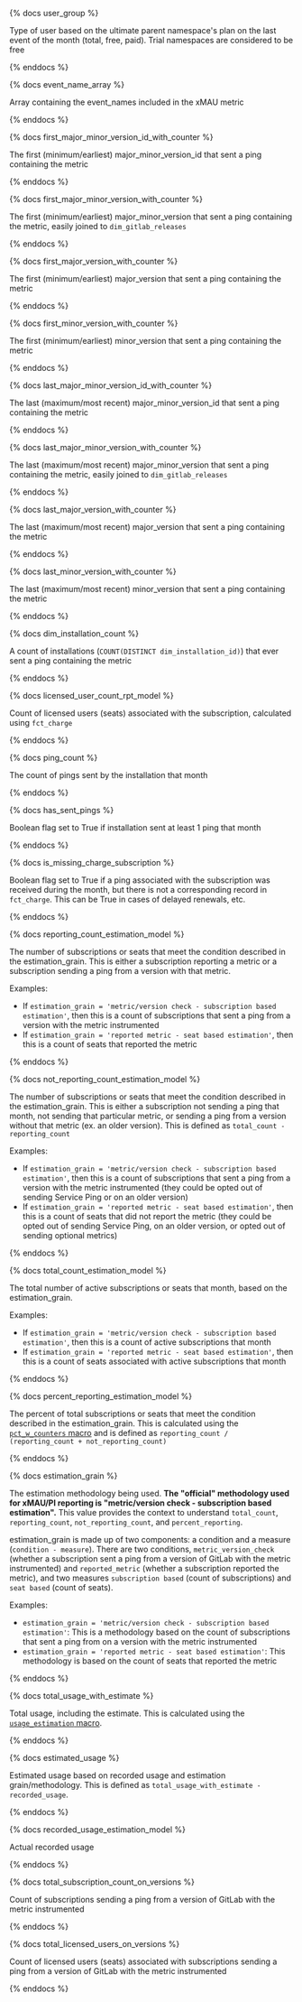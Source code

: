{% docs user_group %}

Type of user based on the ultimate parent namespace's plan on the last event of the month (total, free, paid). Trial namespaces are considered to be free

{% enddocs %}

{% docs event_name_array %}

Array containing the event_names included in the xMAU metric

{% enddocs %}

{% docs first_major_minor_version_id_with_counter %}

The first (minimum/earliest) major_minor_version_id that sent a ping containing the metric

{% enddocs %}

{% docs first_major_minor_version_with_counter %}

The first (minimum/earliest) major_minor_version that sent a ping containing the metric, easily joined to `dim_gitlab_releases`

{% enddocs %}

{% docs first_major_version_with_counter %}

The first (minimum/earliest) major_version that sent a ping containing the metric

{% enddocs %}

{% docs first_minor_version_with_counter %}

The first (minimum/earliest) minor_version that sent a ping containing the metric

{% enddocs %}

{% docs last_major_minor_version_id_with_counter %}

The last (maximum/most recent) major_minor_version_id that sent a ping containing the metric

{% enddocs %}

{% docs last_major_minor_version_with_counter %}

The last (maximum/most recent) major_minor_version that sent a ping containing the metric, easily joined to `dim_gitlab_releases`

{% enddocs %}

{% docs last_major_version_with_counter %}

The last (maximum/most recent) major_version that sent a ping containing the metric

{% enddocs %}

{% docs last_minor_version_with_counter %}

The last (maximum/most recent) minor_version that sent a ping containing the metric

{% enddocs %}

{% docs dim_installation_count %}

A count of installations (`COUNT(DISTINCT dim_installation_id)`) that ever sent a ping containing the metric

{% enddocs %}

{% docs licensed_user_count_rpt_model %}

Count of licensed users (seats) associated with the subscription, calculated using `fct_charge`

{% enddocs %}

{% docs ping_count %}

The count of pings sent by the installation that month

{% enddocs %}

{% docs has_sent_pings %}

Boolean flag set to True if installation sent at least 1 ping that month

{% enddocs %}

{% docs is_missing_charge_subscription %}

Boolean flag set to True if a ping associated with the subscription was received during the month, but there is not a corresponding record in `fct_charge`. This can be True in cases of delayed renewals, etc.

{% enddocs %}

{% docs reporting_count_estimation_model %}

The number of subscriptions or seats that meet the condition described in the estimation_grain. This is either a subscription reporting a metric or a subscription sending a ping from a version with that metric.

Examples: 
- If `estimation_grain = 'metric/version check - subscription based estimation'`, then this is a count of subscriptions that sent a ping from a version with the metric instrumented
- If `estimation_grain = 'reported metric - seat based estimation'`, then this is a count of seats that reported the metric

{% enddocs %}

{% docs not_reporting_count_estimation_model %}

The number of subscriptions or seats that meet the condition described in the estimation_grain. This is either a subscription not sending a ping that month, not sending that particular metric, or sending a ping from a version without that metric (ex. an older version). This is defined as `total_count - reporting_count`

Examples: 
- If `estimation_grain = 'metric/version check - subscription based estimation'`, then this is a count of subscriptions that sent a ping from a version with the metric instrumented (they could be opted out of sending Service Ping or on an older version)
- If `estimation_grain = 'reported metric - seat based estimation'`, then this is a count of seats that did not report the metric (they could be opted out of sending Service Ping, on an older version, or opted out of sending optional metrics)

{% enddocs %}

{% docs total_count_estimation_model %}

The total number of active subscriptions or seats that month, based on the estimation_grain.

Examples:
- If `estimation_grain = 'metric/version check - subscription based estimation'`, then this is a count of active subscriptions that month
- If `estimation_grain = 'reported metric - seat based estimation'`, then this is a count of seats associated with active subscriptions that month

{% enddocs %}

{% docs percent_reporting_estimation_model %}

The percent of total subscriptions or seats that meet the condition described in the estimation_grain. This is calculated using the [`pct_w_counters` macro](https://dbt.gitlabdata.com/#!/macro/macro.gitlab_snowflake.pct_w_counters) and is defined as `reporting_count / (reporting_count + not_reporting_count)`

{% enddocs %}

{% docs estimation_grain %}

The estimation methodology being used. **The "official" methodology used for xMAU/PI reporting is "metric/version check - subscription based estimation".** This value provides the context to understand `total_count`, `reporting_count`, `not_reporting_count`, and `percent_reporting`. 

estimation_grain is made up of two components: a condition and a measure (`condition - measure`). There are two conditions, `metric_version_check` (whether a subscription sent a ping from a version of GitLab with the metric instrumented) and `reported_metric` (whether a subscription reported the metric), and two measures `subscription based` (count of subscriptions) and `seat based` (count of seats).

Examples:
- `estimation_grain = 'metric/version check - subscription based estimation'`: This is a methodology based on the count of subscriptions that sent a ping from on a version with the metric instrumented
- `estimation_grain = 'reported metric - seat based estimation'`: This methodology is based on the count of seats that reported the metric

{% enddocs %}

{% docs total_usage_with_estimate %}

Total usage, including the estimate. This is calculated using the [`usage_estimation` macro](https://dbt.gitlabdata.com/#!/macro/macro.gitlab_snowflake.usage_estimation).

{% enddocs %}

{% docs estimated_usage %}

Estimated usage based on recorded usage and estimation grain/methodology. This is defined as `total_usage_with_estimate - recorded_usage`.

{% enddocs %}

{% docs recorded_usage_estimation_model %}

Actual recorded usage

{% enddocs %}

{% docs total_subscription_count_on_versions %}

Count of subscriptions sending a ping from a version of GitLab with the metric instrumented

{% enddocs %}

{% docs total_licensed_users_on_versions %}

Count of licensed users (seats) associated with subscriptions sending a ping from a version of GitLab with the metric instrumented

{% enddocs %}
